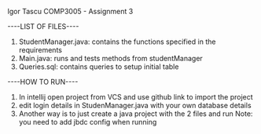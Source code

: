 Igor Tascu
COMP3005 - Assignment 3

----LIST OF FILES----
1. StudentManager.java: contains the functions specified in the requirements
2. Main.java: runs and tests methods from studentManager
3. Queries.sql: contains queries to setup initial table

----HOW TO RUN----
1. In intellij open project from VCS and use github link to import the project
2. edit login details in StudenManager.java with your own database details
3. Another way is to just create a java project with the 2 files and run
Note: you need to add jbdc config when running
